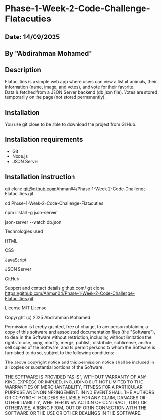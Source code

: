 # Phase-1-Week-2-Code-Challenge-Flatacuties 
## Date: 14/09/2025  
 ## By "Abdirahman Mohamed"  

 ## Description  
Flatacuties is a simple web app where users can view a list of animals, their information (name, image, and votes), and vote for their favorite.  
Data is fetched from a JSON Server backend (db.json file). Votes are stored temporarily on the page (not stored permanently).  

 ## Installation
You use git clone to be able to download the project from GitHub.  

 ## Installation requirements  
- Git  
- Node.js  
- JSON Server  

## Installation instruction  
 
git clone git@github.com:Ahman04/Phase-1-Week-2-Code-Challenge-Flatacuties.git

cd Phase-1-Week-2-Code-Challenge-Flatacuties

npm install -g json-server

json-server --watch db.json

Technologies used

HTML

CSS

JavaScript

JSON Server

GitHub

Support and contact details
github.com/<Ahman04>
git clone https://github.com/Ahman04/Phase-1-Week-2-Code-Challenge-Flatacuties.git

License
MIT License

Copyright (c) 2025 Abdirahman Mohamed

Permission is hereby granted, free of charge, to any person obtaining a copy of this software and associated documentation files (the "Software"), to deal in the Software without restriction, including without limitation the rights to use, copy, modify, merge, publish, distribute, sublicense, and/or sell copies of the Software, and to permit persons to whom the Software is furnished to do so, subject to the following conditions:

The above copyright notice and this permission notice shall be included in all copies or substantial portions of the Software.

THE SOFTWARE IS PROVIDED "AS IS", WITHOUT WARRANTY OF ANY KIND, EXPRESS OR IMPLIED, INCLUDING BUT NOT LIMITED TO THE WARRANTIES OF MERCHANTABILITY, FITNESS FOR A PARTICULAR PURPOSE AND NONINFRINGEMENT. IN NO EVENT SHALL THE AUTHORS OR COPYRIGHT HOLDERS BE LIABLE FOR ANY CLAIM, DAMAGES OR OTHER LIABILITY, WHETHER IN AN ACTION OF CONTRACT, TORT OR OTHERWISE, ARISING FROM, OUT OF OR IN CONNECTION WITH THE SOFTWARE OR THE USE OR OTHER DEALINGS IN THE SOFTWARE.
